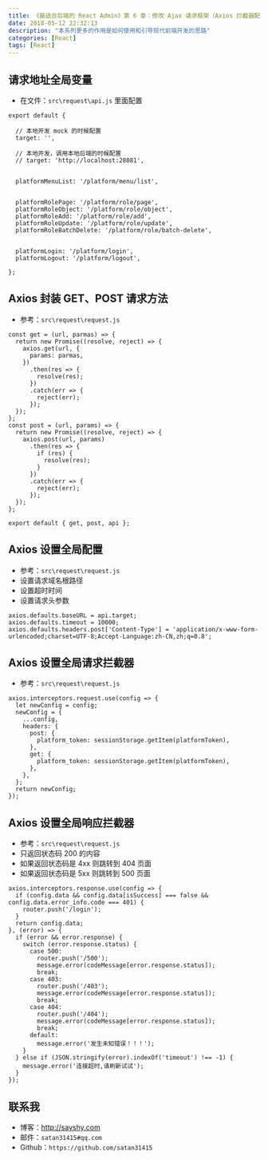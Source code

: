```yaml
---
title: 《最适合后端的 React Admin》第 6 章：修改 Ajax 请求框架（Axios 拦截器配置）
date: 2018-05-12 22:32:13
description: "本系列更多的作用是如何使用和引导现代前端开发的思路"
categories: [React]
tags: [React]
---
```



## 请求地址全局变量

- 在文件：`src\request\api.js` 里面配置

```
export default {

  // 本地开发 mock 的时候配置
  target: '',

  // 本地开发，调用本地后端的时候配置
  // target: 'http://localhost:28081',


  platformMenuList: '/platform/menu/list',


  platformRolePage: '/platform/role/page',
  platformRoleObject: '/platform/role/object',
  platformRoleAdd: '/platform/role/add',
  platformRoleUpdate: '/platform/role/update',
  platformRoleBatchDelete: '/platform/role/batch-delete',


  platformLogin: '/platform/login',
  platformLogout: '/platform/logout',

};
```


## Axios 封装 GET、POST 请求方法

- 参考：`src\request\request.js`

```
const get = (url, parmas) => {
  return new Promise((resolve, reject) => {
    axios.get(url, {
      params: parmas,
    })
      .then(res => {
        resolve(res);
      })
      .catch(err => {
        reject(err);
      });
  });
};
const post = (url, params) => {
  return new Promise((resolve, reject) => {
    axios.post(url, params)
      .then(res => {
        if (res) {
          resolve(res);
        }
      })
      .catch(err => {
        reject(err);
      });
  });
};

export default { get, post, api };
```


## Axios 设置全局配置

- 参考：`src\request\request.js`
- 设置请求域名根路径
- 设置超时时间
- 设置请求头参数

```
axios.defaults.baseURL = api.target;
axios.defaults.timeout = 10000;
axios.defaults.headers.post['Content-Type'] = 'application/x-www-form-urlencoded;charset=UTF-8;Accept-Language:zh-CN,zh;q=0.8';
```


## Axios 设置全局请求拦截器

- 参考：`src\request\request.js`

```
axios.interceptors.request.use(config => {
  let newConfig = config;
  newConfig = {
    ...config,
    headers: {
      post: {
        platform_token: sessionStorage.getItem(platformToken),
      },
      get: {
        platform_token: sessionStorage.getItem(platformToken),
      },
    },
  };
  return newConfig;
});
```


## Axios 设置全局响应拦截器

- 参考：`src\request\request.js`
- 只返回状态码 200 的内容
- 如果返回状态码是 4xx 则跳转到 404 页面
- 如果返回状态码是 5xx 则跳转到 500 页面

```
axios.interceptors.response.use(config => {
  if (config.data && config.data[isSuccess] === false && config.data.error_info.code === 401) {
    router.push('/login');
  }
  return config.data;
}, (error) => {
  if (error && error.response) {
    switch (error.response.status) {
      case 500:
        router.push('/500');
        message.error(codeMessage[error.response.status]);
        break;
      case 403:
        router.push('/403');
        message.error(codeMessage[error.response.status]);
        break;
      case 404:
        router.push('/404');
        message.error(codeMessage[error.response.status]);
        break;
      default:
        message.error('发生未知错误！！！');
    }
  } else if (JSON.stringify(error).indexOf('timeout') !== -1) {
    message.error('连接超时,请刷新试试');
  }
});
```


## 联系我

- 博客：<http://sayshy.com>
- 邮件：`satan31415#qq.com`
- Github：`https://github.com/satan31415`
